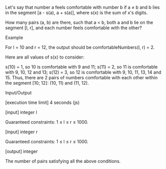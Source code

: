 Let's say that number a feels comfortable with number b if a ≠ b and b lies in the segment [a - s(a), a + s(a)], where s(x) is the sum of x's digits.

How many pairs (a, b) are there, such that a < b, both a and b lie on the segment [l, r], and each number feels comfortable with the other?

Example

For l = 10 and r = 12, the output should be
comfortableNumbers(l, r) = 2.

Here are all values of s(x) to consider:

s(10) = 1, so 10 is comfortable with 9 and 11;
s(11) = 2, so 11 is comfortable with 9, 10, 12 and 13;
s(12) = 3, so 12 is comfortable with 9, 10, 11, 13, 14 and 15.
Thus, there are 2 pairs of numbers comfortable with each other within the segment [10; 12]: (10, 11) and (11, 12).

Input/Output

[execution time limit] 4 seconds (js)

[input] integer l

Guaranteed constraints:
1 ≤ l ≤ r ≤ 1000.

[input] integer r

Guaranteed constraints:
1 ≤ l ≤ r ≤ 1000.

[output] integer

The number of pairs satisfying all the above conditions.
